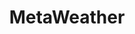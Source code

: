 ---
title: MetaWeather
position_number: 1.5
type: get
description: MetaWeather provides an API that delivers JSON over HTTPS for access to their data.
parameters:
  - name: woeid
    content: Where On Earth ID
content_markdown: |-
left_code_blocks:
  - code_block: |-
      $ Invoke-RestMethod -Uri 'https://www.metaweather.com/api/location/(woeid)'
    title: Powershell
    language: bash
  - code_block: |-
      $ Invoke-RestMethod -Uri 'https://www.metaweather.com/api/location/1098081'
    title: Example
    language: bash
right_code_blocks:
  - code_block: |-
      {
        "Consolidated_weather": [
          {
            "id": 6413024211501056,
            "weather_state_name": "Heavy Rain",
            "weather_state_abbr": "hr",
            "wind_direction_compass": "WNW",
            "created": "2021-08-26T10:26:25.866844Z",
            "applicable_date": "2021-08-31",
            "min_temp": 14.49,
            "max_temp": 18.75,
            "the_temp": 16.72,
            "wind_speed": 8.846679988865029,
            "wind_direction": 293.5,
            "air_pressure": 1016.0,
            "humidity": 78,
            "visibility": 9.999726596675416,
            "predictability": 77
          }
        ],
        "time": "2021-08-26T18:43:37.642328+08:00",
        "sun_rise": "2021-08-26T06:39:38.085452+08:00",
        "sun_set": "2021-08-26T17:56:25.525476+08:00",
        "timezone_name": "LMT",
        "parent": {
          "title": "Australia",
          "location_type": "Country",
          "woeid": 23424748,
          "latt_long": "-24.912100,133.397552"
        },
        "sources": [
          {
            "title": "BBC",
            "slug": "bbc",
            "url": "http://www.bbc.co.uk/weather/",
            "crawl_rate": 360.0
          },
          ...
          {
            "title": "World Weather Online",
            "slug": "world-weather-online",
            "url": "http://www.worldweatheronline.com/",
            "crawl_rate": 360.0
          }
        ],
        "title": "Perth",
        "location_type": "City",
        "woeid": 1098081,
        "latt_long": "-31.953020,115.857239"
        "timezone": "Australia/Perth"
      }
    title: Response
    language: json
---